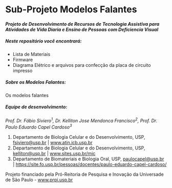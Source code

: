# Sub-Projeto Modelos Falantes
#### **_Projeto de Desenvolvimento de Recursos de Tecnologia Assistiva para Atividades de Vida Diaria e Ensino de Pessoas com Deficiencia Visual_**

##### Neste repositório você encontrará:

* Lista de Materiais
* Firmware
* Diagrama Elétrico e arquivos para confecção da placa de circuito impresso

##### Sobre os Modelos Falantes:
Os modelos falantes 

##### Equipe de desenvolvimento:

 _Prof. Dr. Fábio Siviero<sup>1</sup>, Dr. Kelliton Jose Mendonca Francisco<sup>2</sup>, Prof. Dr. Paulo Eduardo Capel Cardoso<sup>3</sup>_

  1. Departamento de Biologia Celular e do Desenvolvimento, USP, fsiviero@usp.br | www.atin.icb.usp.br
  2. Departamento de Biologia Celular e do Desenvolvimento, USP, kelliton@usp.br | www.sites.usp.br/mic
  3. Departamento de Biomateriais e Biologia Oral, USP, paulocapel@usp.br | https://site.fo.usp.br/pessoas/docentes/paulo-eduardo-capel-cardoso/

Projeto financiado pela Pró-Reitoria de Pesquisa e Inovação da Universade de São Paulo - www.prpi.usp.br



